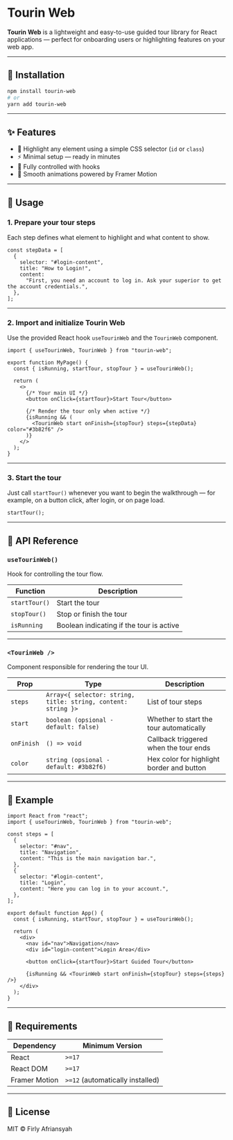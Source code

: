 # Tourin Web

**Tourin Web** is a lightweight and easy-to-use guided tour library for React applications — perfect for onboarding users or highlighting features on your web app.

---

## 🚀 Installation

```bash
npm install tourin-web
# or
yarn add tourin-web
```

---

## ✨ Features

- 🎯 Highlight any element using a simple CSS selector (`id` or `class`)
- ⚡ Minimal setup — ready in minutes
- 🧩 Fully controlled with hooks
- 💅 Smooth animations powered by Framer Motion

---

## 🧩 Usage

### 1. Prepare your tour steps

Each step defines what element to highlight and what content to show.

```tsx
const stepData = [
  {
    selector: "#login-content",
    title: "How to Login!",
    content:
      "First, you need an account to log in. Ask your superior to get the account credentials.",
  },
];
```

---

### 2. Import and initialize Tourin Web

Use the provided React hook `useTourinWeb` and the `TourinWeb` component.

```tsx
import { useTourinWeb, TourinWeb } from "tourin-web";

export function MyPage() {
  const { isRunning, startTour, stopTour } = useTourinWeb();

  return (
    <>
      {/* Your main UI */}
      <button onClick={startTour}>Start Tour</button>

      {/* Render the tour only when active */}
      {isRunning && (
        <TourinWeb start onFinish={stopTour} steps={stepData} color="#3b82f6" />
      )}
    </>
  );
}
```

---

### 3. Start the tour

Just call `startTour()` whenever you want to begin the walkthrough — for example, on a button click, after login, or on page load.

```tsx
startTour();
```

---

## 🧠 API Reference

### `useTourinWeb()`

Hook for controlling the tour flow.

| Function      | Description                              |
| ------------- | ---------------------------------------- |
| `startTour()` | Start the tour                           |
| `stopTour()`  | Stop or finish the tour                  |
| `isRunning`   | Boolean indicating if the tour is active |

---

### `<TourinWeb />`

Component responsible for rendering the tour UI.

| Prop       | Type                                                          | Description                               |
| ---------- | ------------------------------------------------------------- | ----------------------------------------- |
| `steps`    | `Array<{ selector: string, title: string, content: string }>` | List of tour steps                        |
| `start`    | `boolean (opsional - default: false)`                         | Whether to start the tour automatically   |
| `onFinish` | `() => void`                                                  | Callback triggered when the tour ends     |
| `color`    | `string (opsional - default: #3b82f6)`                        | Hex color for highlight border and button |

---

## 🧩 Example

```tsx
import React from "react";
import { useTourinWeb, TourinWeb } from "tourin-web";

const steps = [
  {
    selector: "#nav",
    title: "Navigation",
    content: "This is the main navigation bar.",
  },
  {
    selector: "#login-content",
    title: "Login",
    content: "Here you can log in to your account.",
  },
];

export default function App() {
  const { isRunning, startTour, stopTour } = useTourinWeb();

  return (
    <div>
      <nav id="nav">Navigation</nav>
      <div id="login-content">Login Area</div>

      <button onClick={startTour}>Start Guided Tour</button>

      {isRunning && <TourinWeb start onFinish={stopTour} steps={steps} />}
    </div>
  );
}
```

---

## 🧰 Requirements

| Dependency    | Minimum Version                  |
| ------------- | -------------------------------- |
| React         | `>=17`                           |
| React DOM     | `>=17`                           |
| Framer Motion | `>=12` (automatically installed) |

---

## 📜 License

MIT © Firly Afriansyah
